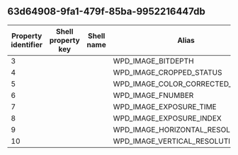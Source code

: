## 63d64908-9fa1-479f-85ba-9952216447db

Property identifier | Shell property key | Shell name | Alias
--- | --- | --- | ---
3 |  |  | WPD_IMAGE_BITDEPTH
4 |  |  | WPD_IMAGE_CROPPED_STATUS
5 |  |  | WPD_IMAGE_COLOR_CORRECTED_STATUS
6 |  |  | WPD_IMAGE_FNUMBER
7 |  |  | WPD_IMAGE_EXPOSURE_TIME
8 |  |  | WPD_IMAGE_EXPOSURE_INDEX
9 |  |  | WPD_IMAGE_HORIZONTAL_RESOLUTION
10 |  |  | WPD_IMAGE_VERTICAL_RESOLUTION

